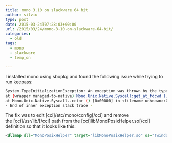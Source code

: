 ```yaml
---
title: mono 3.10 on slackware 64 bit
author: silviu
type: post
date: 2015-03-24T07:28:03+00:00
url: /2015/03/24/mono-3-10-on-slackware-64-bit/
categories:
  - old
tags:
  - mono
  - slackware
  - temp_on

---
```

I installed mono using sbopkg and found the following issue while trying to run keepass:

```bash
System.TypeInitializationException: An exception was thrown by the type initializer for Mono.Unix.Native.Syscall -> System.DllNotFoundException: /usr/lib/libMonoPosixHelper.so
at (wrapper managed-to-native) Mono.Unix.Native.Syscall:get_at_fdcwd ()
at Mono.Unix.Native.Syscall..cctor () [0x00000] in <filename unknown>:0
- End of inner exception stack trace -
```

The fix was to edit [cci]/etc/mono/config[/cci] and remove the [cci]/usr/lib/[/cci] path from the [cci]libMonoPosixHelper.so[/cci] definition so that it looks like this:

```xml
<dllmap dll="MonoPosixHelper" target="libMonoPosixHelper.so" os="!windows" />
```